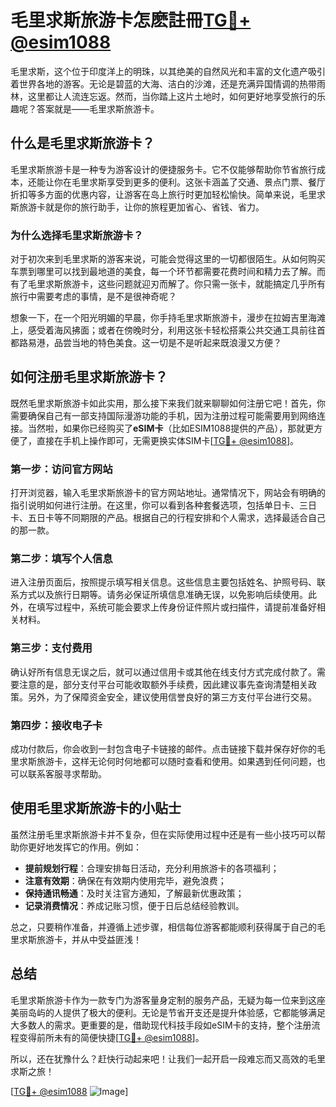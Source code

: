 # 毛里求斯旅游卡怎麽註冊[TG💪+ @esim1088](https://t.me/s/esim1088)

毛里求斯，这个位于印度洋上的明珠，以其绝美的自然风光和丰富的文化遗产吸引着世界各地的游客。无论是碧蓝的大海、洁白的沙滩，还是充满异国情调的热带雨林，这里都让人流连忘返。然而，当你踏上这片土地时，如何更好地享受旅行的乐趣呢？答案就是——毛里求斯旅游卡。

## 什么是毛里求斯旅游卡？

毛里求斯旅游卡是一种专为游客设计的便捷服务卡。它不仅能够帮助你节省旅行成本，还能让你在毛里求斯享受到更多的便利。这张卡涵盖了交通、景点门票、餐厅折扣等多方面的优惠内容，让游客在岛上旅行时更加轻松愉快。简单来说，毛里求斯旅游卡就是你的旅行助手，让你的旅程更加省心、省钱、省力。

### 为什么选择毛里求斯旅游卡？

对于初次来到毛里求斯的游客来说，可能会觉得这里的一切都很陌生。从如何购买车票到哪里可以找到最地道的美食，每一个环节都需要花费时间和精力去了解。而有了毛里求斯旅游卡，这些问题就迎刃而解了。你只需一张卡，就能搞定几乎所有旅行中需要考虑的事情，是不是很神奇呢？

想象一下，在一个阳光明媚的早晨，你手持毛里求斯旅游卡，漫步在拉姆吉里海滩上，感受着海风拂面；或者在傍晚时分，利用这张卡轻松搭乘公共交通工具前往首都路易港，品尝当地的特色美食。这一切是不是听起来既浪漫又方便？

## 如何注册毛里求斯旅游卡？

既然毛里求斯旅游卡如此实用，那么接下来我们就来聊聊如何注册它吧！首先，你需要确保自己有一部支持国际漫游功能的手机，因为注册过程可能需要用到网络连接。当然啦，如果你已经购买了**eSIM卡**（比如ESIM1088提供的产品），那就更方便了，直接在手机上操作即可，无需更换实体SIM卡[[TG💪+ @esim1088](https://t.me/s/esim1088)]。

### 第一步：访问官方网站

打开浏览器，输入毛里求斯旅游卡的官方网站地址。通常情况下，网站会有明确的指引说明如何进行注册。在这里，你可以看到各种套餐选项，包括单日卡、三日卡、五日卡等不同期限的产品。根据自己的行程安排和个人需求，选择最适合自己的那一款。

### 第二步：填写个人信息

进入注册页面后，按照提示填写相关信息。这些信息主要包括姓名、护照号码、联系方式以及旅行日期等。请务必保证所填信息准确无误，以免影响后续使用。此外，在填写过程中，系统可能会要求上传身份证件照片或扫描件，请提前准备好相关材料。

### 第三步：支付费用

确认好所有信息无误之后，就可以通过信用卡或其他在线支付方式完成付款了。需要注意的是，部分支付平台可能收取额外手续费，因此建议事先查询清楚相关政策。另外，为了保障资金安全，建议使用信誉良好的第三方支付平台进行交易。

### 第四步：接收电子卡

成功付款后，你会收到一封包含电子卡链接的邮件。点击链接下载并保存好你的毛里求斯旅游卡，这样无论何时何地都可以随时查看和使用。如果遇到任何问题，也可以联系客服寻求帮助。

## 使用毛里求斯旅游卡的小贴士

虽然注册毛里求斯旅游卡并不复杂，但在实际使用过程中还是有一些小技巧可以帮助你更好地发挥它的作用。例如：

- **提前规划行程**：合理安排每日活动，充分利用旅游卡的各项福利；
- **注意有效期**：确保在有效期内使用完毕，避免浪费；
- **保持通讯畅通**：及时关注官方通知，了解最新优惠政策；
- **记录消费情况**：养成记账习惯，便于日后总结经验教训。

总之，只要稍作准备，并遵循上述步骤，相信每位游客都能顺利获得属于自己的毛里求斯旅游卡，并从中受益匪浅！

## 总结

毛里求斯旅游卡作为一款专门为游客量身定制的服务产品，无疑为每一位来到这座美丽岛屿的人提供了极大的便利。无论是节省开支还是提升体验感，它都能够满足大多数人的需求。更重要的是，借助现代科技手段如eSIM卡的支持，整个注册流程变得前所未有的简便快捷[[TG💪+ @esim1088](https://t.me/s/esim1088)]。

所以，还在犹豫什么？赶快行动起来吧！让我们一起开启一段难忘而又高效的毛里求斯之旅！

[[TG💪+ @esim1088](https://t.me/s/esim1088) ![Image](https://i.postimg.cc/4NQfJmqS/Snipaste-2025-05-13-00-14-12.png)]